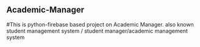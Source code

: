 ## Academic-Manager
#This is python-firebase based project on Academic Manager.
also known student management system / student manager/academic management system
